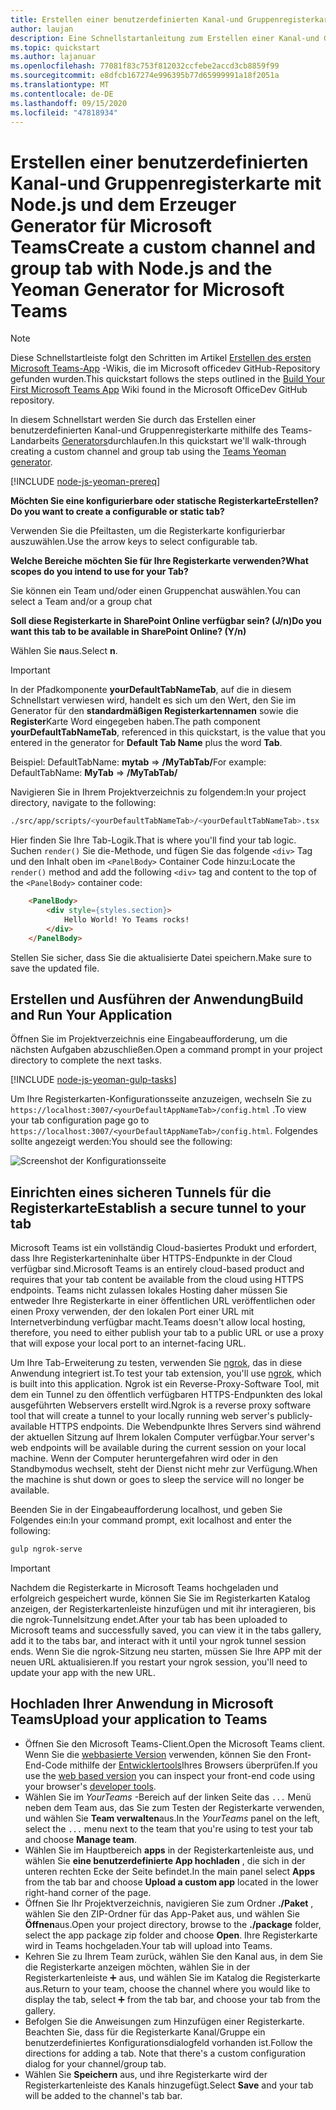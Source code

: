 ```yaml
---
title: Erstellen einer benutzerdefinierten Kanal-und Gruppenregisterkarte mit Node.js und dem Erzeuger Generator für Microsoft Teams
author: laujan
description: Eine Schnellstartanleitung zum Erstellen einer Kanal-und Gruppenregisterkarte mit dem Landarbeits Generator für Microsoft Teams.
ms.topic: quickstart
ms.author: lajanuar
ms.openlocfilehash: 77081f83c753f812032ccfebe2accd3cb8859f99
ms.sourcegitcommit: e8dfcb167274e996395b77d65999991a18f2051a
ms.translationtype: MT
ms.contentlocale: de-DE
ms.lasthandoff: 09/15/2020
ms.locfileid: "47818934"
---
```

# <a name="create-a-custom-channel-and-group-tab-with-nodejs-and-the-yeoman-generator-for-microsoft-teams"></a><span data-ttu-id="117f0-103">Erstellen einer benutzerdefinierten Kanal-und Gruppenregisterkarte mit Node.js und dem Erzeuger Generator für Microsoft Teams</span><span class="sxs-lookup"><span data-stu-id="117f0-103">Create a custom channel and group tab with Node.js and the Yeoman Generator for Microsoft Teams</span></span>

>[!NOTE]
><span data-ttu-id="117f0-104">Diese Schnellstartleiste folgt den Schritten im Artikel [Erstellen des ersten Microsoft Teams-App](https://github.com/OfficeDev/generator-teams/wiki/Build-Your-First-Microsoft-Teams-App) -Wikis, die im Microsoft officedev GitHub-Repository gefunden wurden.</span><span class="sxs-lookup"><span data-stu-id="117f0-104">This quickstart follows the steps outlined in the [Build Your First Microsoft Teams App](https://github.com/OfficeDev/generator-teams/wiki/Build-Your-First-Microsoft-Teams-App) Wiki found in the Microsoft OfficeDev GitHub repository.</span></span>

<span data-ttu-id="117f0-105">In diesem Schnellstart werden Sie durch das Erstellen einer benutzerdefinierten Kanal-und Gruppenregisterkarte mithilfe des Teams-Landarbeits [Generators](https://github.com/OfficeDev/generator-teams/)durchlaufen.</span><span class="sxs-lookup"><span data-stu-id="117f0-105">In this quickstart we'll walk-through creating a custom channel and group tab using the [Teams Yeoman generator](https://github.com/OfficeDev/generator-teams/).</span></span>

[!INCLUDE [node-js-yeoman-prereq](~/includes/tabs/node-js-yeoman-prereq.md)]

<span data-ttu-id="117f0-106">**Möchten Sie eine konfigurierbare oder statische RegisterkarteErstellen?**</span><span class="sxs-lookup"><span data-stu-id="117f0-106">**Do you want to create a configurable or static tab?**</span></span>

<span data-ttu-id="117f0-107">Verwenden Sie die Pfeiltasten, um die Registerkarte konfigurierbar auszuwählen.</span><span class="sxs-lookup"><span data-stu-id="117f0-107">Use the arrow keys to select configurable tab.</span></span>

<span data-ttu-id="117f0-108">**Welche Bereiche möchten Sie für Ihre Registerkarte verwenden?**</span><span class="sxs-lookup"><span data-stu-id="117f0-108">**What scopes do you intend to use for your Tab?**</span></span>

<span data-ttu-id="117f0-109">Sie können ein Team und/oder einen Gruppenchat auswählen.</span><span class="sxs-lookup"><span data-stu-id="117f0-109">You can select a Team and/or a group chat</span></span>

<span data-ttu-id="117f0-110">**Soll diese Registerkarte in SharePoint Online verfügbar sein? (J/n)**</span><span class="sxs-lookup"><span data-stu-id="117f0-110">**Do you want this tab to be available in SharePoint Online? (Y/n)**</span></span> 

<span data-ttu-id="117f0-111">Wählen Sie **n**aus.</span><span class="sxs-lookup"><span data-stu-id="117f0-111">Select **n**.</span></span>

>[!IMPORTANT]
><span data-ttu-id="117f0-112">In der Pfadkomponente **yourDefaultTabNameTab**, auf die in diesem Schnellstart verwiesen wird, handelt es sich um den Wert, den Sie im Generator für den **standardmäßigen Registerkartennamen** sowie die **Register**Karte Word eingegeben haben.</span><span class="sxs-lookup"><span data-stu-id="117f0-112">The path component **yourDefaultTabNameTab**, referenced in this quickstart, is the value that you entered in the generator for **Default Tab Name** plus the word **Tab**.</span></span>
>
><span data-ttu-id="117f0-113">Beispiel: DefaultTabName: **mytab**  =>  **/MyTabTab/**</span><span class="sxs-lookup"><span data-stu-id="117f0-113">For example: DefaultTabName: **MyTab** => **/MyTabTab/**</span></span>

<span data-ttu-id="117f0-114">Navigieren Sie in Ihrem Projektverzeichnis zu folgendem:</span><span class="sxs-lookup"><span data-stu-id="117f0-114">In your project directory, navigate to the following:</span></span>

```bash
./src/app/scripts/<yourDefaultTabNameTab>/<yourDefaultTabNameTab>.tsx
```

<span data-ttu-id="117f0-115">Hier finden Sie Ihre Tab-Logik.</span><span class="sxs-lookup"><span data-stu-id="117f0-115">That is where you'll find your tab logic.</span></span> <span data-ttu-id="117f0-116">Suchen `render()` Sie die-Methode, und fügen Sie das folgende `<div>` Tag und den Inhalt oben im `<PanelBody>` Container Code hinzu:</span><span class="sxs-lookup"><span data-stu-id="117f0-116">Locate the `render()` method and add the following `<div>` tag and content to the top of the `<PanelBody>` container code:</span></span>

```html
    <PanelBody>
        <div style={styles.section}>
            Hello World! Yo Teams rocks!
        </div>
    </PanelBody>
```

<span data-ttu-id="117f0-117">Stellen Sie sicher, dass Sie die aktualisierte Datei speichern.</span><span class="sxs-lookup"><span data-stu-id="117f0-117">Make sure to save the updated file.</span></span>

## <a name="build-and-run-your-application"></a><span data-ttu-id="117f0-118">Erstellen und Ausführen der Anwendung</span><span class="sxs-lookup"><span data-stu-id="117f0-118">Build and Run Your Application</span></span>

<span data-ttu-id="117f0-119">Öffnen Sie im Projektverzeichnis eine Eingabeaufforderung, um die nächsten Aufgaben abzuschließen.</span><span class="sxs-lookup"><span data-stu-id="117f0-119">Open a command prompt in your project directory to complete the next tasks.</span></span>

[!INCLUDE [node-js-yeoman-gulp-tasks](~/includes/tabs/node-js-yeoman-gulp-tasks.md)]

<span data-ttu-id="117f0-120">Um Ihre Registerkarten-Konfigurationsseite anzuzeigen, wechseln Sie zu `https://localhost:3007/<yourDefaultAppNameTab>/config.html` .</span><span class="sxs-lookup"><span data-stu-id="117f0-120">To view your tab configuration page go to `https://localhost:3007/<yourDefaultAppNameTab>/config.html`.</span></span> <span data-ttu-id="117f0-121">Folgendes sollte angezeigt werden:</span><span class="sxs-lookup"><span data-stu-id="117f0-121">You should see the following:</span></span>

![Screenshot der Konfigurationsseite](~/assets/images/tab-images/configurationPage.png)

## <a name="establish-a-secure-tunnel-to-your-tab"></a><span data-ttu-id="117f0-123">Einrichten eines sicheren Tunnels für die Registerkarte</span><span class="sxs-lookup"><span data-stu-id="117f0-123">Establish a secure tunnel to your tab</span></span>

<span data-ttu-id="117f0-124">Microsoft Teams ist ein vollständig Cloud-basiertes Produkt und erfordert, dass Ihre Registerkarteninhalte über HTTPS-Endpunkte in der Cloud verfügbar sind.</span><span class="sxs-lookup"><span data-stu-id="117f0-124">Microsoft Teams is an entirely cloud-based product and requires that your tab content be available from the cloud using HTTPS endpoints.</span></span> <span data-ttu-id="117f0-125">Teams nicht zulassen lokales Hosting daher müssen Sie entweder Ihre Registerkarte in einer öffentlichen URL veröffentlichen oder einen Proxy verwenden, der den lokalen Port einer URL mit Internetverbindung verfügbar macht.</span><span class="sxs-lookup"><span data-stu-id="117f0-125">Teams doesn't allow local hosting, therefore, you need to either publish your tab to a public URL or use a proxy that will expose your local port to an internet-facing URL.</span></span>

<span data-ttu-id="117f0-126">Um Ihre Tab-Erweiterung zu testen, verwenden Sie [ngrok](https://ngrok.com/docs), das in diese Anwendung integriert ist.</span><span class="sxs-lookup"><span data-stu-id="117f0-126">To test your tab extension, you'll use [ngrok](https://ngrok.com/docs), which is built into this application.</span></span> <span data-ttu-id="117f0-127">Ngrok ist ein Reverse-Proxy-Software Tool, mit dem ein Tunnel zu den öffentlich verfügbaren HTTPS-Endpunkten des lokal ausgeführten Webservers erstellt wird.</span><span class="sxs-lookup"><span data-stu-id="117f0-127">Ngrok is a reverse proxy software tool that will create a tunnel to your locally running web server's publicly-available HTTPS endpoints.</span></span> <span data-ttu-id="117f0-128">Die Webendpunkte Ihres Servers sind während der aktuellen Sitzung auf Ihrem lokalen Computer verfügbar.</span><span class="sxs-lookup"><span data-stu-id="117f0-128">Your server's web endpoints will be available during the current session on your local machine.</span></span> <span data-ttu-id="117f0-129">Wenn der Computer heruntergefahren wird oder in den Standbymodus wechselt, steht der Dienst nicht mehr zur Verfügung.</span><span class="sxs-lookup"><span data-stu-id="117f0-129">When the machine is shut down or goes to sleep the service will no longer be available.</span></span>

<span data-ttu-id="117f0-130">Beenden Sie in der Eingabeaufforderung localhost, und geben Sie Folgendes ein:</span><span class="sxs-lookup"><span data-stu-id="117f0-130">In your command prompt, exit localhost and enter the following:</span></span>

```bash
gulp ngrok-serve
```

> [!IMPORTANT]
> <span data-ttu-id="117f0-131">Nachdem die Registerkarte in Microsoft Teams hochgeladen und erfolgreich gespeichert wurde, können Sie Sie im Registerkarten Katalog anzeigen, der Registerkartenleiste hinzufügen und mit ihr interagieren, bis die ngrok-Tunnelsitzung endet.</span><span class="sxs-lookup"><span data-stu-id="117f0-131">After your tab has been uploaded to Microsoft teams and successfully saved, you can view it in the tabs gallery, add it to the tabs bar, and interact with it until your ngrok tunnel session ends.</span></span> <span data-ttu-id="117f0-132">Wenn Sie die ngrok-Sitzung neu starten, müssen Sie Ihre APP mit der neuen URL aktualisieren.</span><span class="sxs-lookup"><span data-stu-id="117f0-132">If you restart your ngrok session, you'll need to update your app with the new URL.</span></span>

## <a name="upload-your-application-to-teams"></a><span data-ttu-id="117f0-133">Hochladen Ihrer Anwendung in Microsoft Teams</span><span class="sxs-lookup"><span data-stu-id="117f0-133">Upload your application to Teams</span></span>

- <span data-ttu-id="117f0-134">Öffnen Sie den Microsoft Teams-Client.</span><span class="sxs-lookup"><span data-stu-id="117f0-134">Open the Microsoft Teams client.</span></span> <span data-ttu-id="117f0-135">Wenn Sie die [webbasierte Version](https://teams.microsoft.com) verwenden, können Sie den Front-End-Code mithilfe der [Entwicklertools](~/tabs/how-to/developer-tools.md)Ihres Browsers überprüfen.</span><span class="sxs-lookup"><span data-stu-id="117f0-135">If you use the [web based version](https://teams.microsoft.com) you can inspect your front-end code using your browser's [developer tools](~/tabs/how-to/developer-tools.md).</span></span>
- <span data-ttu-id="117f0-136">Wählen Sie im *YourTeams* -Bereich auf der linken Seite das `...` Menü neben dem Team aus, das Sie zum Testen der Registerkarte verwenden, und wählen Sie **Team verwalten**aus.</span><span class="sxs-lookup"><span data-stu-id="117f0-136">In the *YourTeams* panel on the left, select the `...` menu next to the team that you're using to test your tab and choose **Manage team**.</span></span>
- <span data-ttu-id="117f0-137">Wählen Sie im Hauptbereich **apps** in der Registerkartenleiste aus, und wählen Sie **eine benutzerdefinierte App hochladen** , die sich in der unteren rechten Ecke der Seite befindet.</span><span class="sxs-lookup"><span data-stu-id="117f0-137">In the main panel select **Apps** from the tab bar and choose **Upload a custom app** located in the lower right-hand corner of the page.</span></span>
- <span data-ttu-id="117f0-138">Öffnen Sie Ihr Projektverzeichnis, navigieren Sie zum Ordner **./Paket** , wählen Sie den ZIP-Ordner für das App-Paket aus, und wählen Sie **Öffnen**aus.</span><span class="sxs-lookup"><span data-stu-id="117f0-138">Open your project directory, browse to the **./package** folder, select the app package zip folder and choose **Open**.</span></span> <span data-ttu-id="117f0-139">Ihre Registerkarte wird in Teams hochgeladen.</span><span class="sxs-lookup"><span data-stu-id="117f0-139">Your tab will upload into Teams.</span></span>
- <span data-ttu-id="117f0-140">Kehren Sie zu Ihrem Team zurück, wählen Sie den Kanal aus, in dem Sie die Registerkarte anzeigen möchten, wählen Sie in der Registerkartenleiste ➕ aus, und wählen Sie im Katalog die Registerkarte aus.</span><span class="sxs-lookup"><span data-stu-id="117f0-140">Return to your team, choose the channel where you would like to display the tab, select ➕ from the tab bar, and choose your tab from the gallery.</span></span>
- <span data-ttu-id="117f0-141">Befolgen Sie die Anweisungen zum Hinzufügen einer Registerkarte. Beachten Sie, dass für die Registerkarte Kanal/Gruppe ein benutzerdefiniertes Konfigurationsdialogfeld vorhanden ist.</span><span class="sxs-lookup"><span data-stu-id="117f0-141">Follow the directions for adding a tab. Note that there's a custom configuration dialog for your channel/group tab.</span></span>
- <span data-ttu-id="117f0-142">Wählen Sie **Speichern** aus, und ihre Registerkarte wird der Registerkartenleiste des Kanals hinzugefügt.</span><span class="sxs-lookup"><span data-stu-id="117f0-142">Select **Save** and your tab will be added to the channel's tab bar.</span></span>
